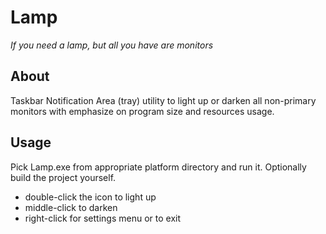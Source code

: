 # Lamp
*If you need a lamp, but all you have are monitors*

## About

Taskbar Notification Area (tray) utility to light up or darken all non-primary monitors with emphasize on program size and resources usage.

## Usage

Pick Lamp.exe from appropriate platform directory and run it. Optionally build the project yourself.

* double-click the icon to light up
* middle-click to darken
* right-click for settings menu or to exit
